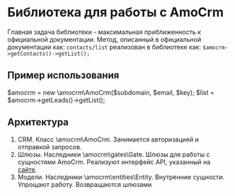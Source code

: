 # Библиотека для работы с AmoCrm
Главная задача библиотеки - максимальная приближенность к официальной документации.
Метод, описанный в официальной документации как:
`contacts/list`
реализован в библиотеке как:
`$amocrm->getContacts()->getList();`

## Пример использования
$amocrm = new \amocrm\AmoCrm($subdomain, $email, $key);
$list = $amocrm->getLeads()->getList();

## Архитектура
1. CRM. Класс \amocrm\AmoCrm. Занимается авторизацией и отправкой запросов. 
1. Шлюзы. Наследники \amocrm\gates\Gate. Шлюзы для работы с сущностями AmoCrm. 
Реализуют интерфейс API, указанный на [сайте](https://developers.amocrm.ru/rest_api/).
1. Модели. Наследники \amocrm\entities\Entity. Внутренние сущности. Упрощают работу. 
Возвращаются шлюзами